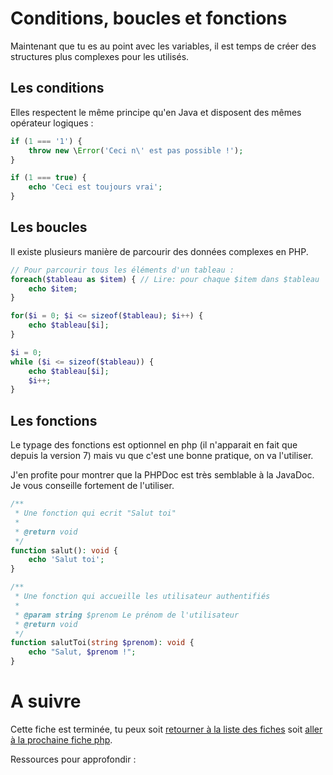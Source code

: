 # Conditions, boucles et fonctions

Maintenant que tu es au point avec les variables, il est temps de créer des structures plus complexes pour les utilisés.

## Les conditions

Elles respectent le même principe qu'en Java et disposent des mêmes opérateur logiques :

```php
if (1 === '1') {
	throw new \Error('Ceci n\' est pas possible !');
}

if (1 === true) {
	echo 'Ceci est toujours vrai';
}
```

## Les boucles

Il existe plusieurs manière de parcourir des données complexes en PHP.

```php
// Pour parcourir tous les éléments d'un tableau :
foreach($tableau as $item) { // Lire: pour chaque $item dans $tableau
	echo $item;
}

for($i = 0; $i <= sizeof($tableau); $i++) {
	echo $tableau[$i];
}

$i = 0;
while ($i <= sizeof($tableau)) {
	echo $tableau[$i];
	$i++;
}
```

## Les fonctions

Le typage des fonctions est optionnel en php (il n'apparait en fait que depuis la version 7) mais vu que c'est une bonne pratique, on va l'utiliser.

J'en profite pour montrer que la PHPDoc est très semblable à la JavaDoc. Je vous conseille fortement de l'utiliser.

```php
/**
 * Une fonction qui ecrit "Salut toi"
 *
 * @return void
 */
function salut(): void {
	echo 'Salut toi';
}

/**
 * Une fonction qui accueille les utilisateur authentifiés
 *
 * @param string $prenom Le prénom de l'utilisateur
 * @return void
 */
function salutToi(string $prenom): void {
	echo "Salut, $prenom !";
}
```

# A suivre

Cette fiche est terminée, tu peux soit [retourner à la liste des fiches](../README.md) soit [aller à la prochaine fiche php](./require-include.md).

Ressources pour approfondir :
